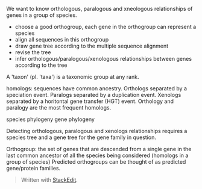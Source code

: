 We want to know orthologous, paralogous and xneologous relationships of genes in a group of species.
- choose a good orthogroup, each gene in the orthogroup can represent a species
- align all sequences in this orthogroup
- draw gene tree according to the multiple sequence alignment
- revise the tree
- infer orthologous/paralogous/xenologous relationships between genes according to the tree

A 'taxon' (pl. 'taxa') is a taxonomic group at any rank.

homologs: sequences have common ancestry.
Orthologs separated by a speciation event.
Paralogs separated by a duplication event.
Xenologs separated by a horitontal gene transfer (HGT) event.
Orthology and paralogy are the most frequent homologs.

species phylogeny
gene phylogeny

Detecting orthologous, paralogous and xenologs relationships requires a species tree and a gene tree for the gene family in question.

Orthogroup: the set of genes that are descended from a single gene in the last common ancestor of all the species being considered (homologs in a group of species)
Predicted orthogroups can be thought of as predicted gene/protein families.

> Written with [StackEdit](https://stackedit.io/).
<!--stackedit_data:
eyJoaXN0b3J5IjpbOTg2MzU0MjExLC00MjY0MTY0ODgsNjM2ND
A1MDY0LDEwODgzODIxOTQsLTIwNjE0OTM5MjMsLTQzMTMwODA2
MCwyMDQ0OTg1Njg3LDczMDk5ODExNl19
-->